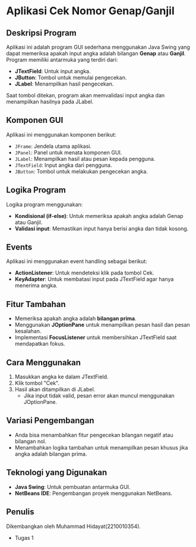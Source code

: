 # Aplikasi Cek Nomor Genap/Ganjil

## Deskripsi Program
Aplikasi ini adalah program GUI sederhana menggunakan Java Swing yang dapat memeriksa apakah input angka adalah bilangan **Genap** atau **Ganjil**. Program memiliki antarmuka yang terdiri dari:

- **JTextField**: Untuk input angka.
- **JButton**: Tombol untuk memulai pengecekan.
- **JLabel**: Menampilkan hasil pengecekan.

Saat tombol ditekan, program akan memvalidasi input angka dan menampilkan hasilnya pada JLabel.

## Komponen GUI
Aplikasi ini menggunakan komponen berikut:

- `JFrame`: Jendela utama aplikasi.
- `JPanel`: Panel untuk menata komponen GUI.
- `JLabel`: Menampilkan hasil atau pesan kepada pengguna.
- `JTextField`: Input angka dari pengguna.
- `JButton`: Tombol untuk melakukan pengecekan angka.

## Logika Program
Logika program menggunakan:

- **Kondisional (if-else)**: Untuk memeriksa apakah angka adalah Genap atau Ganjil.
- **Validasi input**: Memastikan input hanya berisi angka dan tidak kosong.

## Events
Aplikasi ini menggunakan event handling sebagai berikut:

- **ActionListener**: Untuk mendeteksi klik pada tombol Cek.
- **KeyAdapter**: Untuk membatasi input pada JTextField agar hanya menerima angka.

## Fitur Tambahan
- Memeriksa apakah angka adalah **bilangan prima**.
- Menggunakan **JOptionPane** untuk menampilkan pesan hasil dan pesan kesalahan.
- Implementasi **FocusListener** untuk membersihkan JTextField saat mendapatkan fokus.

## Cara Menggunakan
1. Masukkan angka ke dalam JTextField.
2. Klik tombol "Cek".
3. Hasil akan ditampilkan di JLabel.
   - Jika input tidak valid, pesan error akan muncul menggunakan JOptionPane.

## Variasi Pengembangan
- Anda bisa menambahkan fitur pengecekan bilangan negatif atau bilangan nol.
- Menambahkan logika tambahan untuk menampilkan pesan khusus jika angka adalah bilangan prima.

## Teknologi yang Digunakan
- **Java Swing**: Untuk pembuatan antarmuka GUI.
- **NetBeans IDE**: Pengembangan proyek menggunakan NetBeans.

## Penulis
Dikembangkan oleh Muhammad Hidayat(2210010354).

- Tugas 1 
